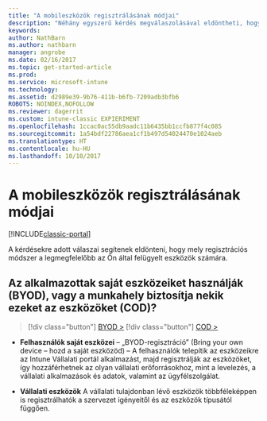 ```yaml
---
title: "A mobileszközök regisztrálásának módjai"
description: "Néhány egyszerű kérdés megválaszolásával eldöntheti, hogyan végzi el a mobileszközök beléptetését az Intune-ban"
keywords: 
author: NathBarn
ms.author: nathbarn
manager: angrobe
ms.date: 02/16/2017
ms.topic: get-started-article
ms.prod: 
ms.service: microsoft-intune
ms.technology: 
ms.assetid: d2989e39-9b76-411b-b6fb-7209adb3bfb6
ROBOTS: NOINDEX,NOFOLLOW
ms.reviewer: dagerrit
ms.custom: intune-classic EXPIERIMENT
ms.openlocfilehash: 1ccac0ac55db9aadc11b6435bb1ccfb877f4c085
ms.sourcegitcommit: 1a54bdf22786aea1cf1b497d54024470e1024aeb
ms.translationtype: HT
ms.contentlocale: hu-HU
ms.lasthandoff: 10/10/2017
---
```

# <a name="choose-how-to-enroll-mobile-devices"></a>A mobileszközök regisztrálásának módjai

[!INCLUDE[classic-portal](../includes/classic-portal.md)]

A kérdésekre adott válaszai segítenek eldönteni, hogy mely regisztrációs módszer a legmegfelelőbb az Ön által felügyelt eszközök számára.

## <a name="do-employees-bring-their-own-devices-byod-or-are-devices-provided-by-your-organization-cod"></a>**Az alkalmazottak saját eszközeiket használják (BYOD), vagy a munkahely biztosítja nekik ezeket az eszközöket (COD)?**

> [!div class="button"]
[BYOD >](choose-how-to-enroll-devices2.md)
> [!div class="button"]
[COD >](choose-how-to-enroll-devices3.md)

- **Felhasználók saját eszközei** – „BYOD-regisztráció” (Bring your own device – hozd a saját eszközöd) – A felhasználók telepítik az eszközeikre az Intune Vállalati portál alkalmazást, majd regisztrálják az eszközöket, így hozzáférhetnek az olyan vállalati erőforrásokhoz, mint a levelezés, a vállalati alkalmazások és adatok, valamint az ügyfélszolgálat.  

- **Vállalati eszközök** A vállalati tulajdonban lévő eszközök többféleképpen is regisztrálhatók a szervezet igényeitől és az eszközök típusától függően.
